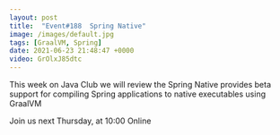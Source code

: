 ```yaml
---
layout: post
title:  "Event#188  Spring Native"
image: /images/default.jpg
tags: [GraalVM, Spring]
date: 2021-06-23 21:48:47 +0000
video: GrOlxJ85dtc
---
```


This week on Java Club we will review the Spring Native provides beta support for compiling Spring applications to native executables using GraalVM

Join us next Thursday, at 10:00 Online
